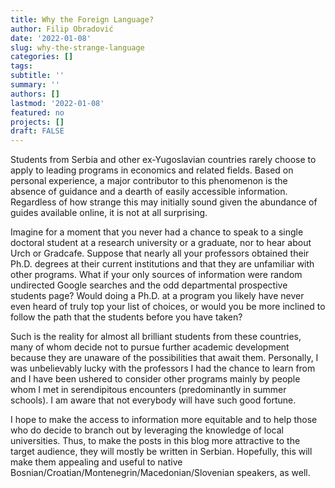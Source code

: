 ```yaml
---
title: Why the Foreign Language?
author: Filip Obradović
date: '2022-01-08'
slug: why-the-strange-language
categories: []
tags:
subtitle: ''
summary: ''
authors: []
lastmod: '2022-01-08'
featured: no
projects: []
draft: FALSE
---
```


Students from Serbia and other ex-Yugoslavian countries rarely choose to apply to leading programs in economics and related fields. Based on personal experience, a major contributor to this phenomenon is the absence of guidance and a dearth of easily accessible information. Regardless of how strange this may initially sound given the abundance of guides available online, it is not at all surprising. 

Imagine for a moment that you never had a chance to speak to a single doctoral student at a research university or a graduate, nor to hear about Urch or Gradcafe. Suppose that nearly all your professors obtained their Ph.D. degrees at their current institutions and that they are unfamiliar with other programs. What if your only sources of information were random undirected Google searches and the odd departmental prospective students page? Would doing a Ph.D. at a program you likely have never even heard of truly top your list of choices, or would you be more inclined to follow the path that the students before you have taken?

Such is the reality for almost all brilliant students from these countries, many of whom decide not to pursue further academic development because they are unaware of the possibilities that await them. Personally, I was unbelievably lucky with the professors I had the chance to learn from and I have been ushered to consider other programs mainly by people whom I met in serendipitous encounters (predominantly in summer schools). I am aware that not everybody will have such good fortune.

I hope to make the access to information more equitable and to help those who do decide to branch out by leveraging the knowledge of local universities. Thus, to make the posts in this blog more attractive to the target audience, they will mostly be written in Serbian. Hopefully, this will make them appealing and useful to native Bosnian/Croatian/Montenegrin/Macedonian/Slovenian speakers, as well.

